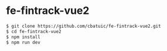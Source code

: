 # fe-fintrack-vue2

```bash
$ git clone https://github.com/cbatuic/fe-fintrack-vue2.git
$ cd fe-fintrack-vue2
$ npm install
$ npm run dev
``` 
